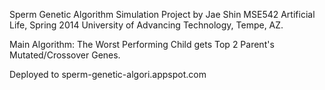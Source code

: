 Sperm Genetic Algorithm Simulation Project
by Jae Shin
MSE542 Artificial Life, Spring 2014 
University of Advancing Technology, Tempe, AZ.

Main Algorithm: The Worst Performing Child gets Top 2 Parent's Mutated/Crossover Genes.

Deployed to sperm-genetic-algori.appspot.com